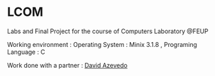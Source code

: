 # LCOM
Labs and Final Project for the course of Computers Laboratory @FEUP

Working environment : Operating System : Minix 3.1.8 , Programing Language : C

Work done with a partner : [David Azevedo](https://github.com/PeaceOff)
